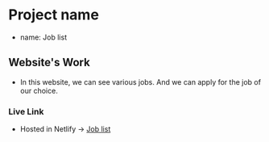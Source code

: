 # Project name
 * name: Job list


## Website's Work
* In this website, we can see various jobs. And we can apply for the job of our choice.

### Live Link
* Hosted in Netlify -> [Job list](https://ephemeral-tapioca-f58234.netlify.app/)

